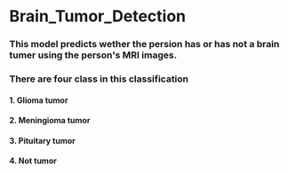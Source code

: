 # Brain_Tumor_Detection
### This model predicts wether the persion has or has not a brain tumer using the person's MRI images.
### There are four class in this classification
#### 1. Glioma tumor
#### 2. Meningioma tumor
#### 3. Pituitary tumor
#### 4. Not tumor
